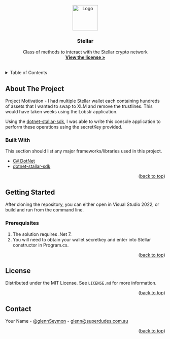 <!-- PROJECT LOGO -->
<br />
<div align="center">
  <a href="https://github.com/GlennSeymon/Stellar">
    <img src="images/StellarLogo" alt="Logo" width="80" height="80">
  </a>

  <h3 align="center">Stellar</h3>

  <p align="center">
    Class of methods to interact with the Stellar crypto network
    <br />
    <a href="https://github.com/GlennSeymon/Stellar/blob/master/LICENSE.md"><strong>View the license »</strong></a>
    <br />
    <br />
  </p>
</div>

<!-- TABLE OF CONTENTS -->
<details>
  <summary>Table of Contents</summary>
  <ol>
    <li>
      <a href="#about-the-project">About The Project</a>
      <ul>
        <li><a href="#built-with">Built With</a></li>
      </ul>
    </li>
    <li>
      <a href="#getting-started">Getting Started</a>
      <ul>
        <li><a href="#prerequisites">Prerequisites</a></li>
      </ul>
    </li>
  </ol>
</details>



<!-- ABOUT THE PROJECT -->
## About The Project

Project Motivation - I had multiple Stellar wallet each containing hundreds of assets that I wanted to swap to XLM and remove the trustlines. This would have taken weeks using the Lobstr application.

Using the <a href="https://github.com/elucidsoft/dotnet-stellar-sdk" target="_blank">dotnet-stallar-sdk</a>, I was able to write this console application to perform these operations using the secretKey provided.


### Built With

This section should list any major frameworks/libraries used in this project.

* <a href="https://dotnet.microsoft.com/en-us/languages/csharp" target="_blank">C# DotNet</a>
* <a href="https://github.com/elucidsoft/dotnet-stellar-sdk" target="_blank">dotnet-stallar-sdk</a>

<p align="right">(<a href="#readme-top">back to top</a>)</p>

<!-- GETTING STARTED -->
## Getting Started

After cloning the repository, you can either open in Visual Studio 2022, or build and run from the command line.

### Prerequisites

1. The solution requires .Net 7.
2. You will need to obtain your wallet secretkey and enter into Stellar constructor in Program.cs.


<p align="right">(<a href="#readme-top">back to top</a>)</p>

<!-- LICENSE -->
## License

Distributed under the MIT License. See `LICENSE.md` for more information.

<p align="right">(<a href="#readme-top">back to top</a>)</p>


<!-- CONTACT -->
## Contact

Your Name - [@glennSeymon](https://twitter.com/glennSeymon) - glenn@superdudes.com.au


<p align="right">(<a href="#readme-top">back to top</a>)</p>
